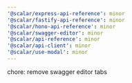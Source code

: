 ```yaml
---
'@scalar/express-api-reference': minor
'@scalar/fastify-api-reference': minor
'@scalar/hono-api-reference': minor
'@scalar/swagger-editor': minor
'@scalar/api-reference': minor
'@scalar/api-client': minor
'@scalar/use-modal': minor
---
```


chore: remove swagger editor tabs
